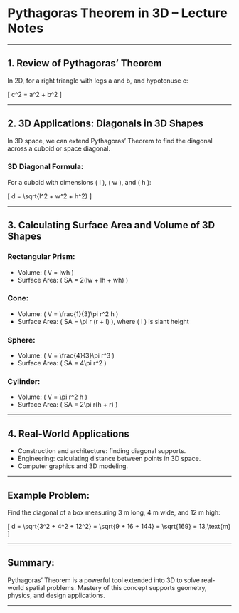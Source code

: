 
# Pythagoras Theorem in 3D – Lecture Notes

---

## 1. Review of Pythagoras’ Theorem

In 2D, for a right triangle with legs a and b, and hypotenuse c:

\[
c^2 = a^2 + b^2
\]

---

## 2. 3D Applications: Diagonals in 3D Shapes

In 3D space, we can extend Pythagoras’ Theorem to find the diagonal across a cuboid or space diagonal.

### 3D Diagonal Formula:

For a cuboid with dimensions \( l \), \( w \), and \( h \):

\[
d = \sqrt{l^2 + w^2 + h^2}
\]

---

## 3. Calculating Surface Area and Volume of 3D Shapes

### Rectangular Prism:
- Volume: \( V = lwh \)
- Surface Area: \( SA = 2(lw + lh + wh) \)

### Cone:
- Volume: \( V = \frac{1}{3}\pi r^2 h \)
- Surface Area: \( SA = \pi r (r + l) \), where \( l \) is slant height

### Sphere:
- Volume: \( V = \frac{4}{3}\pi r^3 \)
- Surface Area: \( SA = 4\pi r^2 \)

### Cylinder:
- Volume: \( V = \pi r^2 h \)
- Surface Area: \( SA = 2\pi r(h + r) \)

---

## 4. Real-World Applications

- Construction and architecture: finding diagonal supports.
- Engineering: calculating distance between points in 3D space.
- Computer graphics and 3D modeling.

---

## Example Problem:

Find the diagonal of a box measuring 3 m long, 4 m wide, and 12 m high:

\[
d = \sqrt{3^2 + 4^2 + 12^2} = \sqrt{9 + 16 + 144} = \sqrt{169} = 13\,\text{m}
\]

---

## Summary:

Pythagoras’ Theorem is a powerful tool extended into 3D to solve real-world spatial problems. Mastery of this concept supports geometry, physics, and design applications.

---
